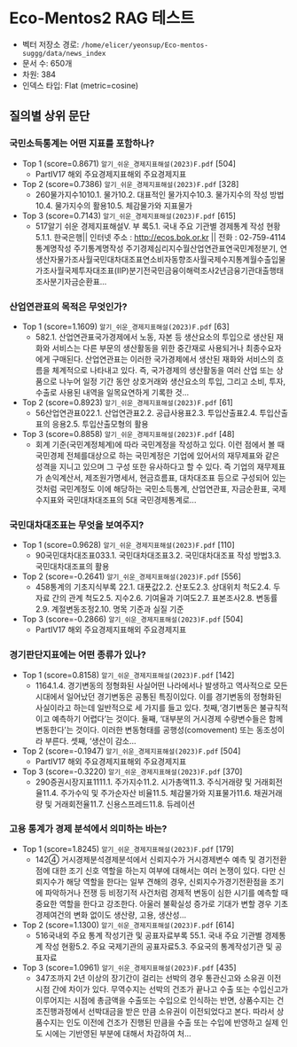 # Eco-Mentos2 RAG 테스트

- 벡터 저장소 경로: `/home/elicer/yeonsup/Eco-mentos-suggg/data/news_index`
- 문서 수: 650개
- 차원: 384
- 인덱스 타입: Flat (metric=cosine)

## 질의별 상위 문단

### 국민소득통계는 어떤 지표를 포함하나?
- Top 1 (score=0.8671) `알기_쉬운_경제지표해설(2023)F.pdf` [504]
  - PartⅣ17  해외 주요경제지표해외 주요경제지표
- Top 2 (score=0.7386) `알기_쉬운_경제지표해설(2023)F.pdf` [328]
  - 260물가지수1010.1.  물가10.2.  대표적인 물가지수10.3.  물가지수의 작성 방법10.4.  물가지수의 활용10.5.  체감물가와 지표물가
- Top 3 (score=0.7143) `알기_쉬운_경제지표해설(2023)F.pdf` [615]
  - 517알기 쉬운 경제지표해설Ⅴ. 부 록5.1. 국내 주요 기관별 경제통계 작성 현황5.1.1. 한국은행|| 인터넷 주소 : http://ecos.bok.or.kr        || 전화 : 02-759-4114통계명작성 주기통계명작성 주기경제심리지수월산업연관표연국민계정분기, 연생산자물가조사월국민대차대조표연소비자동향조사월국제수지통계월수출입물가조사월국제투자대조표(IIP)분기전국민금융이해력조사2년금융기관대출행태조사분기자금순환표...

### 산업연관표의 목적은 무엇인가?
- Top 1 (score=1.1609) `알기_쉬운_경제지표해설(2023)F.pdf` [63]
  - 582.1. 산업연관표국가경제에서 노동, 자본 등 생산요소의 투입으로 생산된 재화와 서비스는 다른 부문의 생산활동을 위한 중간재로 사용되거나 최종수요자에게 구매된다. 산업연관표는 이러한 국가경제에서 생산된 재화와 서비스의 흐름을 체계적으로 나타내고 있다. 즉, 국가경제의 생산활동을 여러 산업 또는 상품으로 나누어 일정 기간 동안 상호거래와 생산요소의 투입, 그리고 소비, 투자, 수출로 사용된 내역을 일목요연하게 기록한 것...
- Top 2 (score=0.8923) `알기_쉬운_경제지표해설(2023)F.pdf` [61]
  - 56산업연관표022.1.  산업연관표2.2.  공급사용표2.3.  투입산출표2.4.  투입산출표의 응용2.5.  투입산출모형의 활용
- Top 3 (score=0.8858) `알기_쉬운_경제지표해설(2023)F.pdf` [48]
  - 회계 기준(국민계정체계)에 따라 국민계정을 작성하고 있다. 이런 점에서 볼 때 국민경제 전체를대상으로 하는 국민계정은 기업에 있어서의 재무제표와 같은 성격을 지니고 있으며 그 구성 또한 유사하다고 할 수 있다. 즉 기업의 재무제표가 손익계산서, 제조원가명세서, 현금흐름표, 대차대조표 등으로 구성되어 있는 것처럼 국민계정도 이에 해당하는 국민소득통계, 산업연관표, 자금순환표, 국제수지표와 국민대차대조표의 5대 국민경제통계로...

### 국민대차대조표는 무엇을 보여주지?
- Top 1 (score=0.9628) `알기_쉬운_경제지표해설(2023)F.pdf` [110]
  - 90국민대차대조표033.1.  국민대차대조표3.2.  국민대차대조표 작성 방법3.3.  국민대차대조표의 활용
- Top 2 (score=-0.2641) `알기_쉬운_경제지표해설(2023)F.pdf` [556]
  - 458통계의 기초지식부록 22.1.  대푯값2.2.  산포도2.3.  상대위치 척도2.4.  두 자료 간의 관계 척도2.5.  지수2.6.  기여율과 기여도2.7.  표본조사2.8.  변동률2.9.  계절변동조정2.10.  명목 기준과 실질 기준
- Top 3 (score=-0.2866) `알기_쉬운_경제지표해설(2023)F.pdf` [504]
  - PartⅣ17  해외 주요경제지표해외 주요경제지표

### 경기판단지표에는 어떤 종류가 있나?
- Top 1 (score=0.8158) `알기_쉬운_경제지표해설(2023)F.pdf` [142]
  - 1164.1.4. 경기변동의 정형화된 사실어떤 나라에서나 발생하고 역사적으로 모든 시대에서 일어났던 경기변동은 공통된 특징이있다. 이를 경기변동의 정형화된 사실이라고 하는데 일반적으로 세 가지를 들고 있다. 첫째,‘경기변동은 불규칙적이고 예측하기 어렵다’는 것이다. 둘째, ‘대부분의 거시경제 수량변수들은 함께 변동한다’는 것이다. 이러한 변동형태를 공행성(comovement) 또는 동조성이라 부른다. 셋째, ‘생산이 감소...
- Top 2 (score=-0.1947) `알기_쉬운_경제지표해설(2023)F.pdf` [504]
  - PartⅣ17  해외 주요경제지표해외 주요경제지표
- Top 3 (score=-0.3220) `알기_쉬운_경제지표해설(2023)F.pdf` [370]
  - 290증권시장지표1111.1.  주가지수11.2.  시가총액11.3.  주식거래량 및 거래회전율11.4.  주가수익 및 주가순자산 비율11.5.  체감물가와 지표물가11.6.  채권거래량 및 거래회전율11.7.  신용스프레드11.8.  듀레이션

### 고용 통계가 경제 분석에서 의미하는 바는?
- Top 1 (score=1.8245) `알기_쉬운_경제지표해설(2023)F.pdf` [179]
  - 142④ 거시경제분석경제분석에서 신뢰지수가 거시경제변수 예측 및 경기전환점에 대한 조기 신호 역할을 하는지 여부에 대해서는 여러 논쟁이 있다. 다만 신뢰지수가 해당 역할을 한다는 일부 견해의 경우, 신뢰지수가경기전환점을 조기에 파악하거나 전쟁 등 비정기적 사건처럼 경제적 변동이 심한 시기를 예측할 때중요한 역할을 한다고 강조한다. 아울러 불확실성 증가로 기대가 변할 경우 기초 경제여건의 변화 없이도 생산량, 고용, 생산성...
- Top 2 (score=1.1300) `알기_쉬운_경제지표해설(2023)F.pdf` [614]
  - 516국내외 주요 통계 작성기관 및 공표자료부록 55.1.  국내 주요 기관별 경제통계 작성 현황5.2.  주요 국제기관의 공표자료5.3.  주요국의 통계작성기관 및 공표자료
- Top 3 (score=1.0961) `알기_쉬운_경제지표해설(2023)F.pdf` [435]
  - 347조까지 2년 이상의 장기간이 걸리는 선박의 경우 통관신고와 소유권 이전 시점 간에 차이가 있다. 무역수지는 선박의 건조가 끝나고 수출 또는 수입신고가 이루어지는 시점에 총금액을 수출또는 수입으로 인식하는 반면, 상품수지는 건조진행과정에서 선박대금을 받은 만큼 소유권이 이전되었다고 본다. 따라서 상품수지는 인도 이전에 건조가 진행된 만큼을 수출 또는 수입에 반영하고 실제 인도 시에는 기반영된 부분에 대해서 차감하여 처...
